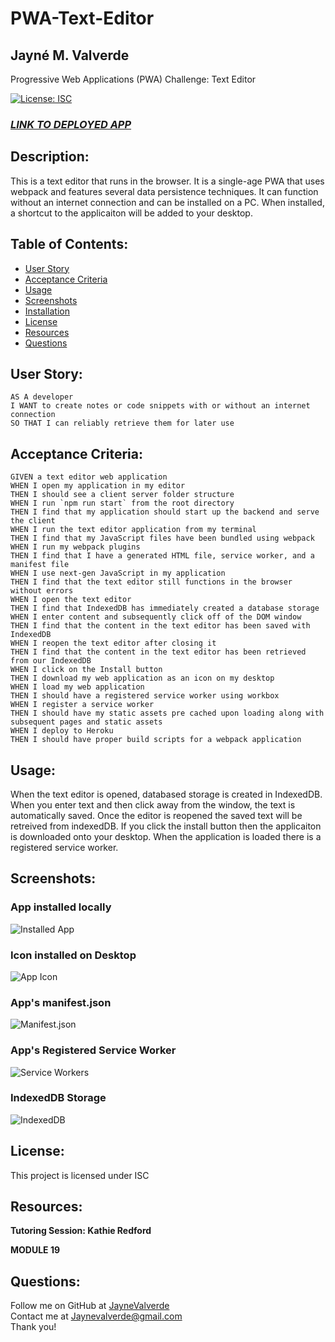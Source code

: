 # PWA-Text-Editor
## Jayné M. Valverde <br>
Progressive Web Applications (PWA) Challenge: Text Editor 

[![License: ISC](https://img.shields.io/badge/License-ISC-blue.svg)](https://opensource.org/licenses/ISC)

### **_[LINK TO DEPLOYED APP]()_**

## Description: 
This is a text editor that runs in the browser. It is a single-age PWA that uses webpack and features several data persistence techniques. It can function without an internet connection and can be installed on a PC. When installed, a shortcut to the applicaiton will be added to your desktop. 

## Table of Contents: 
* [User Story](#user-story)
* [Acceptance Criteria](#acceptance-criteria)
* [Usage](#usage)
* [Screenshots](#screenshots)
* [Installation](#installation)
* [License](#license)
* [Resources](#resources)
* [Questions](#questions)

## User Story: 
```
AS A developer
I WANT to create notes or code snippets with or without an internet connection
SO THAT I can reliably retrieve them for later use
```

## Acceptance Criteria: 
```
GIVEN a text editor web application
WHEN I open my application in my editor
THEN I should see a client server folder structure
WHEN I run `npm run start` from the root directory
THEN I find that my application should start up the backend and serve the client
WHEN I run the text editor application from my terminal
THEN I find that my JavaScript files have been bundled using webpack
WHEN I run my webpack plugins
THEN I find that I have a generated HTML file, service worker, and a manifest file
WHEN I use next-gen JavaScript in my application
THEN I find that the text editor still functions in the browser without errors
WHEN I open the text editor
THEN I find that IndexedDB has immediately created a database storage
WHEN I enter content and subsequently click off of the DOM window
THEN I find that the content in the text editor has been saved with IndexedDB
WHEN I reopen the text editor after closing it
THEN I find that the content in the text editor has been retrieved from our IndexedDB
WHEN I click on the Install button
THEN I download my web application as an icon on my desktop
WHEN I load my web application
THEN I should have a registered service worker using workbox
WHEN I register a service worker
THEN I should have my static assets pre cached upon loading along with subsequent pages and static assets
WHEN I deploy to Heroku
THEN I should have proper build scripts for a webpack application
```

## Usage: 
When the text editor is opened, databased storage is created in IndexedDB. When you enter text and then click away from the window, the text is automatically saved. Once the editor is reopened the saved text will be retreived from indexedDB. If you click the install button then the applicaiton is downloaded onto your desktop. When the application is loaded there is a registered service worker. 

## Screenshots: 
### App installed locally
![Installed App](/Assets/01-locally.png)

### Icon installed on Desktop
![App Icon](/Assets/05-Icon.png)

### App's manifest.json
![Manifest.json](/Assets/02-Manifest.png)

### App's Registered Service Worker
![Service Workers](/Assets/03-Service-worker.png)

### IndexedDB Storage
![IndexedDB](/Assets/04-IndexedDB%20.png)


## License: 
This project is licensed under ISC

## Resources:
**Tutoring Session: Kathie Redford** <br>

**MODULE 19** <br>

## Questions: 
Follow me on GitHub at [JayneValverde](https://github.com/JayneValverde) <br>
Contact me at Jaynevalverde@gmail.com <br>
Thank you!

